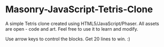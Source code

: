 Masonry-JavaScript-Tetris-Clone
===============================

A simple Tetris clone created using HTML5/JavaScript/Phaser. All assets are open - code and art. Feel free to use it 
to learn and modify. 

Use arrow keys to control the blocks. Get 20 lines to win. :)
